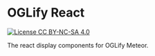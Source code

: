 # OGLify React

[![License CC BY-NC-SA 4.0](https://img.shields.io/badge/license-CC%20BY--NC--SA%204.0-blue)](https://creativecommons.org/licenses/by-nc-sa/4.0/)

The react display components for OGLify Meteor.
